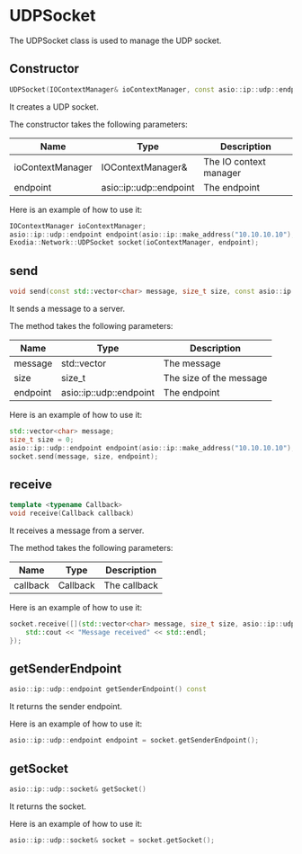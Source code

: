 # UDPSocket

The UDPSocket class is used to manage the UDP socket.

## Constructor

```c++
UDPSocket(IOContextManager& ioContextManager, const asio::ip::udp::endpoint& endpoint)
```

It creates a UDP socket.

The constructor takes the following parameters:

| Name             | Type                    | Description            |
|------------------|-------------------------|------------------------|
| ioContextManager | IOContextManager&       | The IO context manager |
| endpoint         | asio::ip::udp::endpoint | The endpoint           |

Here is an example of how to use it:

```c++
IOContextManager ioContextManager;
asio::ip::udp::endpoint endpoint(asio::ip::make_address("10.10.10.10"), 1234);
Exodia::Network::UDPSocket socket(ioContextManager, endpoint);
```

## send

```c++
void send(const std::vector<char> message, size_t size, const asio::ip::udp::endpoint& endpoint) {
```

It sends a message to a server.

The method takes the following parameters:

| Name     | Type                    | Description            |
|----------|-------------------------|------------------------|
| message  | std::vector<char>       | The message            |
| size     | size_t                  | The size of the message|
| endpoint | asio::ip::udp::endpoint | The endpoint           |

Here is an example of how to use it:

```c++
std::vector<char> message;
size_t size = 0;
asio::ip::udp::endpoint endpoint(asio::ip::make_address("10.10.10.10"), 1234);
socket.send(message, size, endpoint);
```

## receive

```c++
template <typename Callback>
void receive(Callback callback)
```

It receives a message from a server.

The method takes the following parameters:

| Name     | Type    | Description            |
|----------|---------|------------------------|
| callback | Callback| The callback           |

Here is an example of how to use it:

```c++
socket.receive([](std::vector<char> message, size_t size, asio::ip::udp::endpoint endpoint) {
    std::cout << "Message received" << std::endl;
});
```

## getSenderEndpoint

```c++
asio::ip::udp::endpoint getSenderEndpoint() const
```

It returns the sender endpoint.

Here is an example of how to use it:

```c++
asio::ip::udp::endpoint endpoint = socket.getSenderEndpoint();
```

## getSocket

```c++
asio::ip::udp::socket& getSocket()
```

It returns the socket.

Here is an example of how to use it:

```c++
asio::ip::udp::socket& socket = socket.getSocket();
```
